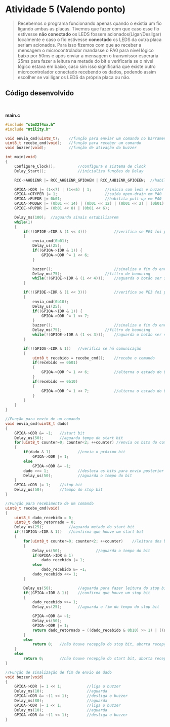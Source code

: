 # Atividade 5 (Valendo ponto)

> Recebemos o programa funcionando apenas quando o existia um fio ligando ambas as placas. Tivemos que fazer com que caso esse fio estivesse **não conectado** os LEDS fossem acionados(Ligar/Desligar) localmente e caso o fio estivesse **conectado** os LEDS da outra placa seriam acionados.
> Para isso fizemos com que ao receber a mensagem o microcontrolador mandasse o PA0 para nível lógico baixo por 50ms e após enviar a mensagem o transmissor esperaria 25ms para fazer a leitura na metade do bit e verificaria se o nível lógico estava em baixo, caso sim isso significaria que existe outro microcontrolador conectado recebendo os dados, podendo assim escolher se vai ligar os LEDS da própria placa ou não.


## Código desenvolvido

</br>

**main.c**
```c
#include "stm32f4xx.h"
#include "Utility.h"

void envia_cmd(uint8_t);	//função para enviar um comando no barramento
uint8_t recebe_cmd(void);	//função para receber um comando
void buzzer(void);			//função de ativação do buzzer

int main(void)
{
	Configure_Clock();			//configura o sistema de clock
	Delay_Start();				//inicializa funções de Delay

	RCC->AHB1ENR |= RCC_AHB1ENR_GPIOAEN | RCC_AHB1ENR_GPIOEEN;	//habilita o clock do GPIOA e GPIOE

	GPIOA->ODR |= (1<<7) | (1<<6) | 1;		//inicia com leds e buzzer desligados e linha COM em idle
	GPIOA->OTYPER |= 1;						//saída open-drain em PA0
	GPIOA->PUPDR |= 0b01;					//habilita pull-up em PA0
	GPIOA->MODER |= (0b01 << 14) | (0b01 << 12) | (0b01 << 2) | (0b01) ; 	//pinos PA0, PA1, PA6 e PA7 no modo saída
	GPIOE->PUPDR |= (0b01 << 8) | (0b01 << 6);								//habilita pull-up em PE4 e PE3

	Delay_ms(100);	//aguarda sinais estabilizarem
	while(1)
	{
		if(!(GPIOE->IDR & (1 << 4)))			//verifica se PE4 foi pressionado
		{
			envia_cmd(0b01);
			Delay_us(25);
			if((GPIOA->IDR & 1)) {
				GPIOA->ODR ^= 1 << 6;
			}

			buzzer();							//sinaliza o fim do envio
			Delay_ms(75);					//filtro de bouncing
			while(!(GPIOE->IDR & (1 << 4)));	//aguarda o botão ser solto
		}

		if(!(GPIOE->IDR & (1 << 3)))			//verifica se PE3 foi pressionado
		{
			envia_cmd(0b10);
			Delay_us(25);
			if((GPIOA->IDR & 1)) {
				GPIOA->ODR ^= 1 << 7;
			}
			buzzer();							//sinaliza o fim do envio
			Delay_ms(75);					//filtro de bouncing
			while(!(GPIOE->IDR & (1 << 3)));	//aguarda o botão ser solto
		}

		if(!(GPIOA->IDR & 1))	//verifica se há comunicação
		{
			uint8_t recebido = recebe_cmd();	//recebe o comando
			if(recebido == 0b01)
			{
				GPIOA->ODR ^= 1 << 6;			//alterna o estado do LED em PA6
			}
			if(recebido == 0b10)
			{
				GPIOA->ODR ^= 1 << 7;			//alterna o estado do LED em PA7
			}
		}
	}
}

//Função para envio de um comando
void envia_cmd(uint8_t dado)
{
	GPIOA->ODR &= ~1;	//start bit
	Delay_us(50);		//aguarda tempo do start bit
	for(uint8_t counter=0; counter<2; ++counter) //envia os bits do comando
	{
		if(dado & 1)			//envia o próximo bit
			GPIOA->ODR |= 1;
		else
			GPIOA->ODR &= ~1;
		dado >>= 1;				//desloca os bits para envio posterior
		Delay_us(50);			//aguarda o tempo do bit
	}
	GPIOA->ODR |= 1;	//stop bit
	Delay_us(50);		//tempo do stop bit
}

//Função para recebimento de um comando
uint8_t recebe_cmd(void)
{
	uint8_t dado_recebido = 0;
	uint8_t dado_retornado = 0;
	Delay_us(25);			//aguarda metade do start bit
	if(!(GPIOA->IDR & 1))	//confirma que houve um start bit
	{
		for(uint8_t counter=0; counter<2; ++counter)	//leitura dos bits
		{
			Delay_us(50);				//aguarda o tempo do bit
			if(GPIOA->IDR & 1)
				dado_recebido |= 1;
			else
				dado_recebido &= ~1;
			dado_recebido <<= 1;
		}

		Delay_us(50);			//aguarda para fazer leitura do stop bit
		if((GPIOA->IDR & 1))	//confirma que houve um stop bit
		{
			dado_recebido >>= 1;
			Delay_us(25);		//aguarda o fim do tempo do stop bit

			GPIOA->ODR &= ~1;
			Delay_us(50);
			GPIOA->ODR |= 1;
			return dado_retornado = ((dado_recebido & 0b10) >> 1) | ((dado_recebido & 0b01) << 1); //retorna o dado recebido
		}
		else
			return 0;	//não houve recepção do stop bit, aborta recepção
	}
	else
		return 0;		//não houve recepção do start bit, aborta recepção
}

//Função de sinalização de fim de envio de dado
void buzzer(void)
{
	GPIOA->ODR |= 1 << 1;			//liga o buzzer
	Delay_ms(10);					//aguarda
	GPIOA->ODR &= ~(1 << 1);		//desliga o buzzer
	Delay_ms(80);					//aguarda
	GPIOA->ODR |= 1 << 1;			//liga o buzzer
	Delay_ms(10);					//aguarda
	GPIOA->ODR &= ~(1 << 1);		//desliga o buzzer
}
```